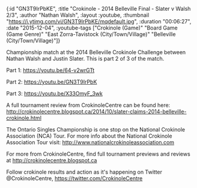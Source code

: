 {:id "GN3T9IrPbKE",
 :title "Crokinole - 2014 Belleville Final - Slater v Walsh 2/3",
 :author "Nathan Walsh",
 :layout :youtube,
 :thumbnail "https://i.ytimg.com/vi/GN3T9IrPbKE/mqdefault.jpg",
 :duration "00:06:27",
 :date "2015-12-04",
 :youtube-tags
 ["Crokinole (Game)"
  "Board Game (Game Genre)"
  "East Zorra-Tavistock (City/Town/Village)"
  "Belleville (City/Town/Village)"]}


Championship match at the 2014 Belleville Crokinole Challenge between Nathan Walsh and Justin Slater. This is part 2 of 3 of the match.

Part 1: https://youtu.be/64-v2wrGTt

Part 2: https://youtu.be/GN3T9IrPbK

Part 3: https://youtu.be/X33OmyF_3wk


A full tournament review from CrokinoleCentre can be found here: http://crokinolecentre.blogspot.ca/2014/10/slater-claims-2014-belleville-crokinole.html

The Ontario Singles Championship is one stop on the National Crokinole Association (NCA) Tour. For more info about the National Crokinole Association Tour visit: http://www.nationalcrokinoleassociation.com

For more from CrokinoleCentre, find full tournament previews and reviews at http://crokinolecentre.blogspot.ca

Follow crokinole results and action as it's happening on Twitter @CrokinoleCentre, https://twitter.com/CrokinoleCentre
